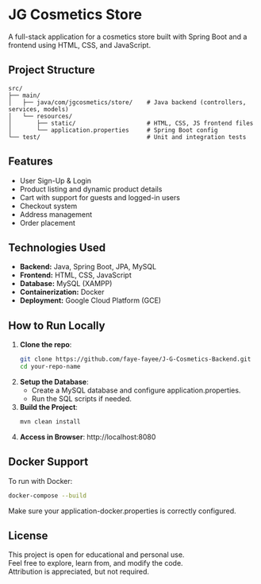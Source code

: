 # JG Cosmetics Store

A full-stack application for a cosmetics store built with Spring Boot and a frontend using HTML, CSS, and JavaScript.

##  Project Structure

```text
src/
├── main/
│   ├── java/com/jgcosmetics/store/    # Java backend (controllers, services, models)
│   └── resources/
│       ├── static/                    # HTML, CSS, JS frontend files
│       └── application.properties     # Spring Boot config
└── test/                              # Unit and integration tests
```

## Features

- User Sign-Up & Login
- Product listing and dynamic product details
- Cart with support for guests and logged-in users
- Checkout system
- Address management
- Order placement

## Technologies Used

- **Backend:** Java, Spring Boot, JPA, MySQL
- **Frontend:** HTML, CSS, JavaScript
- **Database:** MySQL (XAMPP)
- **Containerization:** Docker
- **Deployment:** Google Cloud Platform (GCE)

## How to Run Locally

1. **Clone the repo**:
   ```bash
   git clone https://github.com/faye-fayee/J-G-Cosmetics-Backend.git
   cd your-repo-name
   ```
2. **Setup the Database**:
   - Create a MySQL database and configure application.properties.
   - Run the SQL scripts if needed.
3. **Build the Project**:
   ```bash
   mvn clean install
   ```
5. **Access in Browser**:
   http://localhost:8080

## Docker Support

To run with Docker:
```bash
docker-compose --build
```
Make sure your application-docker.properties is correctly configured.

## License

This project is open for educational and personal use.  
Feel free to explore, learn from, and modify the code.  
Attribution is appreciated, but not required.
